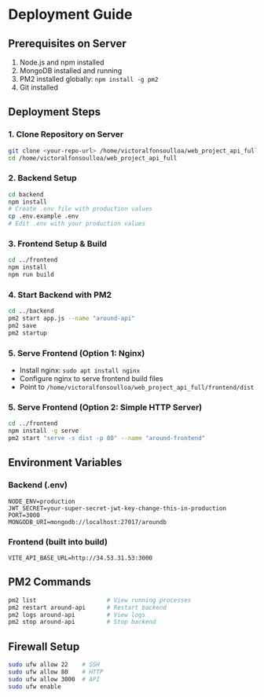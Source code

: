 # Deployment Guide

## Prerequisites on Server
1. Node.js and npm installed
2. MongoDB installed and running
3. PM2 installed globally: `npm install -g pm2`
4. Git installed

## Deployment Steps

### 1. Clone Repository on Server
```bash
git clone <your-repo-url> /home/victoralfonsoulloa/web_project_api_full
cd /home/victoralfonsoulloa/web_project_api_full
```

### 2. Backend Setup
```bash
cd backend
npm install
# Create .env file with production values
cp .env.example .env
# Edit .env with your production values
```

### 3. Frontend Setup & Build
```bash
cd ../frontend
npm install
npm run build
```

### 4. Start Backend with PM2
```bash
cd ../backend
pm2 start app.js --name "around-api"
pm2 save
pm2 startup
```

### 5. Serve Frontend (Option 1: Nginx)
- Install nginx: `sudo apt install nginx`
- Configure nginx to serve frontend build files
- Point to `/home/victoralfonsoulloa/web_project_api_full/frontend/dist`

### 5. Serve Frontend (Option 2: Simple HTTP Server)
```bash
cd ../frontend
npm install -g serve
pm2 start "serve -s dist -p 80" --name "around-frontend"
```

## Environment Variables

### Backend (.env)
```
NODE_ENV=production
JWT_SECRET=your-super-secret-jwt-key-change-this-in-production
PORT=3000
MONGODB_URI=mongodb://localhost:27017/aroundb
```

### Frontend (built into build)
```
VITE_API_BASE_URL=http://34.53.31.53:3000
```

## PM2 Commands
```bash
pm2 list                    # View running processes
pm2 restart around-api      # Restart backend
pm2 logs around-api         # View logs
pm2 stop around-api         # Stop backend
```

## Firewall Setup
```bash
sudo ufw allow 22    # SSH
sudo ufw allow 80    # HTTP
sudo ufw allow 3000  # API
sudo ufw enable
```
